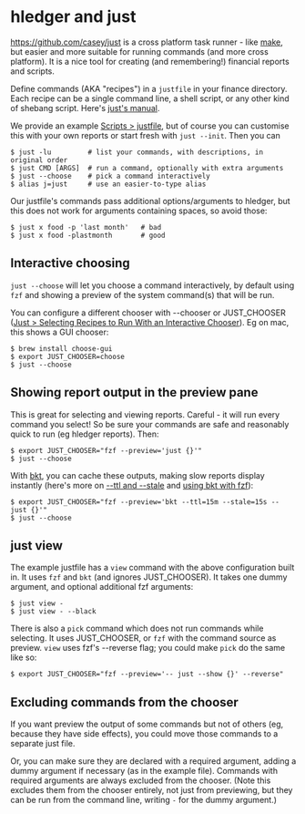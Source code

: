 # hledger and just

<https://github.com/casey/just> is a cross platform task runner -
like [make](https://en.wikipedia.org/wiki/Make_(software)),
but easier and more suitable for running commands (and more cross platform).
It is a nice tool for creating (and remembering!) financial reports and scripts.

Define commands (AKA "recipes") in a `justfile` in your finance directory.
Each recipe can be a single command line, a shell script, or any other kind of shebang script.
Here's [just's manual](https://just.systems/man/en).

We provide an example [Scripts > justfile](scripts.md#justfile),
but of course you can customise this with your own reports
or start fresh with `just --init`.
Then you can

```cli
$ just -lu         # list your commands, with descriptions, in original order
$ just CMD [ARGS]  # run a command, optionally with extra arguments
$ just --choose    # pick a command interactively
$ alias j=just     # use an easier-to-type alias
```

Our justfile's commands pass additional options/arguments to hledger,
but this does not work for arguments containing spaces, so avoid those:
```cli
$ just x food -p 'last month'   # bad
$ just x food -plastmonth       # good
```

## Interactive choosing

`just --choose` will let you choose a command interactively,
by default using `fzf` and showing a preview of the system command(s) that will be run.

You can configure a different chooser with --chooser or JUST_CHOOSER
([Just > Selecting Recipes to Run With an Interactive Chooser](https://just.systems/man/en/chapter_51.html)).
Eg on mac, this shows a GUI chooser:

```cli
$ brew install choose-gui
$ export JUST_CHOOSER=choose
$ just --choose
```

## Showing report output in the preview pane

This is great for selecting and viewing reports.
Careful - it will run every command you select! 
So be sure your commands are safe and reasonably quick to run (eg hledger reports).
Then:

```cli
$ export JUST_CHOOSER="fzf --preview='just {}'"
$ just --choose
```

With [bkt](https://github.com/dimo414/bkt),
you can cache these outputs, making slow reports display instantly
(here's more on [--ttl and --stale](https://github.com/dimo414/bkt#cache-lifespan) and [using bkt with fzf](https://github.com/dimo414/bkt/discussions/29)):

```cli
$ export JUST_CHOOSER="fzf --preview='bkt --ttl=15m --stale=15s -- just {}'"
$ just --choose
```

## just view

The example justfile has a `view` command with the above configuration built in.
It uses `fzf` and `bkt` (and ignores JUST_CHOOSER).
It takes one dummy argument, and optional additional fzf arguments:

```cli
$ just view -
$ just view - --black
```

There is also a `pick` command which does not run commands while selecting.
It uses JUST_CHOOSER, or `fzf` with the command source as preview.
`view` uses fzf's --reverse flag; you could make `pick` do the same like so:

```cli
$ export JUST_CHOOSER="fzf --preview='-- just --show {}' --reverse"
```

## Excluding commands from the chooser

If you want preview the output of some commands but not of others
(eg, because they have side effects),
you could move those commands to a separate just file.

Or, you can make sure they are declared with a required argument,
adding a dummy argument if necessary (as in the example file).
Commands with required arguments are always excluded from the chooser.
(Note this excludes them from the chooser entirely, not just from previewing,
but they can be run from the command line, writing `-` for the dummy argument.)

